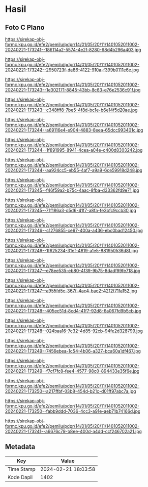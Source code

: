 # Hasil

## Foto C Plano

https://sirekap-obj-formc.kpu.go.id/efe2/pemilu/pdpr/14/01/05/20/11/1401052011002-20240221-173241--186114a2-5574-4e2f-8280-68d4b296a403.jpg

https://sirekap-obj-formc.kpu.go.id/efe2/pemilu/pdpr/14/01/05/20/11/1401052011002-20240221-173242--2950723f-da86-4122-910a-f399b0111e6e.jpg

https://sirekap-obj-formc.kpu.go.id/efe2/pemilu/pdpr/14/01/05/20/11/1401052011002-20240221-173243--1e302171-8845-43bb-8c63-e76e2536c91f.jpg

https://sirekap-obj-formc.kpu.go.id/efe2/pemilu/pdpr/14/01/05/20/11/1401052011002-20240221-173243--c348fff8-7be5-4f8d-bc1e-b6e14f5d20ae.jpg

https://sirekap-obj-formc.kpu.go.id/efe2/pemilu/pdpr/14/01/05/20/11/1401052011002-20240221-173244--a69116e4-e904-4883-8eea-65dcc993401c.jpg

https://sirekap-obj-formc.kpu.go.id/efe2/pemilu/pdpr/14/01/05/20/11/1401052011002-20240221-173244--1f891995-8941-4cea-a04e-c400d8303242.jpg

https://sirekap-obj-formc.kpu.go.id/efe2/pemilu/pdpr/14/01/05/20/11/1401052011002-20240221-173244--aa924cc5-eb55-4af7-a9a9-6ce59918d248.jpg

https://sirekap-obj-formc.kpu.go.id/efe2/pemilu/pdpr/14/01/05/20/11/1401052011002-20240221-173245--f46f59a2-b75c-4aac-8fba-d33362fd9e71.jpg

https://sirekap-obj-formc.kpu.go.id/efe2/pemilu/pdpr/14/01/05/20/11/1401052011002-20240221-173245--71f186a3-d5d6-41f7-a8fa-fe3bfc9ccb30.jpg

https://sirekap-obj-formc.kpu.go.id/efe2/pemilu/pdpr/14/01/05/20/11/1401052011002-20240221-173246--c1276855-ce97-400a-a436-ebc0bad12450.jpg

https://sirekap-obj-formc.kpu.go.id/efe2/pemilu/pdpr/14/01/05/20/11/1401052011002-20240221-173246--1f625234-31ef-4819-a1e5-881950536d8f.jpg

https://sirekap-obj-formc.kpu.go.id/efe2/pemilu/pdpr/14/01/05/20/11/1401052011002-20240221-173247--e78ee535-eb80-4f39-9b75-8dadf99fe718.jpg

https://sirekap-obj-formc.kpu.go.id/efe2/pemilu/pdpr/14/01/05/20/11/1401052011002-20240221-173247--a955fd5c-367f-4ac4-bae2-4212f71fa152.jpg

https://sirekap-obj-formc.kpu.go.id/efe2/pemilu/pdpr/14/01/05/20/11/1401052011002-20240221-173248--405ec51d-8cd4-41f7-92d8-6a067fd9b5cb.jpg

https://sirekap-obj-formc.kpu.go.id/efe2/pemilu/pdpr/14/01/05/20/11/1401052011002-20240221-173248--024baa16-7c32-4d85-92cb-94fe2d328799.jpg

https://sirekap-obj-formc.kpu.go.id/efe2/pemilu/pdpr/14/01/05/20/11/1401052011002-20240221-173249--7459ebea-1c54-4b06-a327-bca60a1df467.jpg

https://sirekap-obj-formc.kpu.go.id/efe2/pemilu/pdpr/14/01/05/20/11/1401052011002-20240221-173249--f7cf7fc8-fee4-4577-98c0-894433e35f6e.jpg

https://sirekap-obj-formc.kpu.go.id/efe2/pemilu/pdpr/14/01/05/20/11/1401052011002-20240221-173250--a217ffbf-03b8-454d-b21c-d01ff97abc7a.jpg

https://sirekap-obj-formc.kpu.go.id/efe2/pemilu/pdpr/14/01/05/20/11/1401052011002-20240221-173250--fabb9ddd-7036-4cc3-a91e-aeb71b74166d.jpg

https://sirekap-obj-formc.kpu.go.id/efe2/pemilu/pdpr/14/01/05/20/11/1401052011002-20240221-173241--a6676c79-b8ee-400d-a4dd-ccf246702a21.jpg


## Metadata

| Key        | Value               |
| ---------- | ------------------- |
| Time Stamp | 2024-02-21 18:03:58 |
| Kode Dapil | 1402                |



